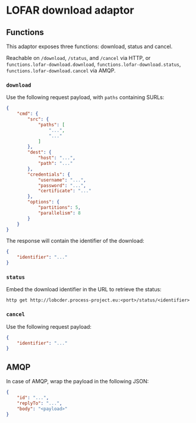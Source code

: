 # LOFAR download adaptor

## Functions
This adaptor exposes three functions: download, status and cancel. 

Reachable on `/download`, `/status`, and `/cancel` via HTTP, or `functions.lofar-download.download`, `functions.lofar-download.status`, `functions.lofar-download.cancel` via AMQP.

### `download`
Use the following request payload, with `paths` containing SURLs:

```json
{
    "cmd": {
        "src": {
            "paths": [
                "...", 
                "..."
            ]
        },
        "dest": {
            "host": "...",
            "path": "..."
        },
        "credentials": {
            "username": "...",
            "password": "...",
            "certificate": "..."
        },
        "options": {
            "partitions": 5,
            "parallelism": 8
        }
    }
}
```

The response will contain the identifier of the download:
```json
{
    "identifier": "..."
}
```

### `status`
Embed the download identifier in the URL to retrieve the status:

```shell
http get http://lobcder.process-project.eu:<port>/status/<identifier>
```

### `cancel`
Use the following request payload:

```json
{
    "identifier": "..."
}
```

## AMQP
In case of AMQP, wrap the payload in the following JSON:

```json
{
    "id": "...",
    "replyTo": "...",
    "body": "<payload>"
}
```
